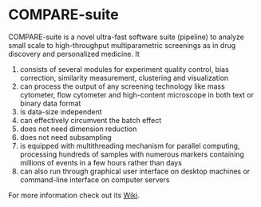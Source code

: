# COMPARE-suite
COMPARE-suite is a novel ultra-fast software suite (pipeline) to analyze small scale to high-throughput multiparametric screenings as in drug discovery and personalized medicine. It
1. consists of several modules for experiment quality control, bias correction, similarity measurement, clustering and visualization
1. can process the output of any screening technology like mass cytometer, flow cytometer and high-content microscope in both text or binary data format
1. is data-size independent
1. can effectively circumvent the batch effect
1. does not need  dimension reduction
1. does not need subsampling
1. is equipped with multithreading mechanism for parallel computing, processing hundreds of samples with numerous markers containing millions of events in a few hours rather than days
1. can also run through graphical user interface on desktop machines or command-line interface on computer servers

For more information check out its [Wiki](https://github.com/morchalabi/COMPARE-suite/wiki/COMPARE-Suite).
